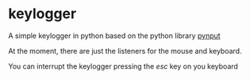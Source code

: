 # keylogger
A simple keylogger in python based on the python library [pynput](https://pynput.readthedocs.io/en/latest/index.html)

At the moment, there are just the listeners for the mouse and keyboard.

You can interrupt the keylogger pressing the *esc* key on you keyboard